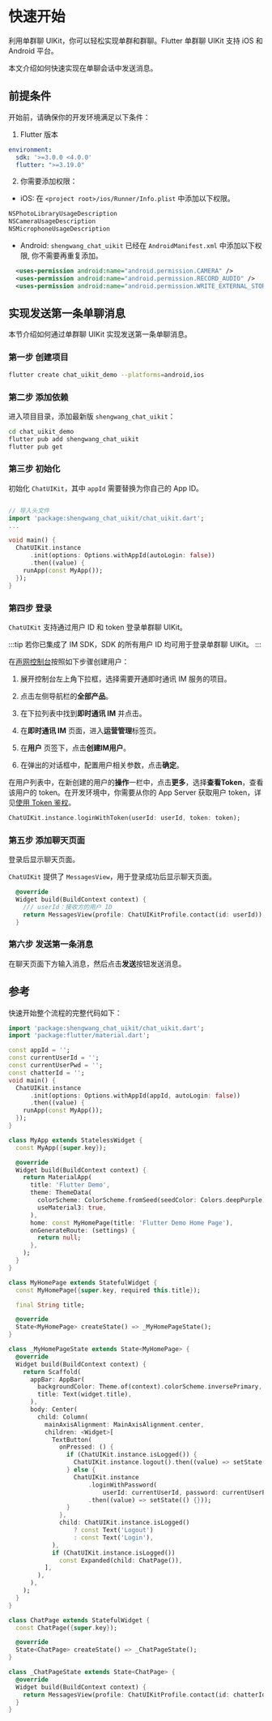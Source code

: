 # 快速开始

<Toc />

利用单群聊 UIKit，你可以轻松实现单群和群聊。Flutter 单群聊 UIKit 支持 iOS 和 Android 平台。

本文介绍如何快速实现在单聊会话中发送消息。

## 前提条件

开始前，请确保你的开发环境满足以下条件：

1. Flutter 版本

```yaml
environment:
  sdk: '>=3.0.0 <4.0.0'
  flutter: ">=3.19.0"
```

2. 你需要添加权限：

- iOS: 在 `<project root>/ios/Runner/Info.plist` 中添加以下权限。

```xml
NSPhotoLibraryUsageDescription
NSCameraUsageDescription
NSMicrophoneUsageDescription
```

- Android: `shengwang_chat_uikit` 已经在 `AndroidManifest.xml` 中添加以下权限, 你不需要再重复添加。

```xml
  <uses-permission android:name="android.permission.CAMERA" />
  <uses-permission android:name="android.permission.RECORD_AUDIO" />
  <uses-permission android:name="android.permission.WRITE_EXTERNAL_STORAGE" />
```


## 实现发送第一条单聊消息

本节介绍如何通过单群聊 UIKit 实现发送第一条单聊消息。

### 第一步 创建项目

```bash
flutter create chat_uikit_demo --platforms=android,ios
```

### 第二步 添加依赖

进入项目目录，添加最新版 `shengwang_chat_uikit`：

```bash
cd chat_uikit_demo
flutter pub add shengwang_chat_uikit
flutter pub get
```


### 第三步 初始化

初始化 `ChatUIKit`，其中 `appId` 需要替换为你自己的 App ID。

```dart

// 导入头文件
import 'package:shengwang_chat_uikit/chat_uikit.dart';
...

void main() {
  ChatUIKit.instance
      .init(options: Options.withAppId(autoLogin: false))
      .then((value) {
    runApp(const MyApp());
  });
}

```

### 第四步 登录

`ChatUIKit` 支持通过用户 ID 和 token 登录单群聊 UIKit。

:::tip
若你已集成了 IM SDK，SDK 的所有用户 ID 均可用于登录单群聊 UIKit。
:::

在[声网控制台](https://console.shengwang.cn/overview)按照如下步骤创建用户：

1. 展开控制台左上角下拉框，选择需要开通即时通讯 IM 服务的项目。

2. 点击左侧导航栏的**全部产品**。

3. 在下拉列表中找到**即时通讯 IM** 并点击。

4. 在**即时通讯 IM** 页面，进入**运营管理**标签页。

5. 在**用户** 页签下，点击**创建IM用户**。

6. 在弹出的对话框中，配置用户相关参数，点击**确定**。

在用户列表中，在新创建的用户的**操作**一栏中，点击**更多**，选择**查看Token**，查看该用户的 token。在开发环境中，你需要从你的 App Server 获取用户 token，详见[使用 Token 鉴权](/document/server-side/token_authentication.html)。

```dart
ChatUIKit.instance.loginWithToken(userId: userId, token: token);
```

### 第五步 添加聊天页面

登录后显示聊天页面。

`ChatUIKit` 提供了 `MessagesView`，用于登录成功后显示聊天页面。

```dart
  @override
  Widget build(BuildContext context) {
    /// userId：接收方的用户 ID
    return MessagesView(profile: ChatUIKitProfile.contact(id: userId));
  }
```

### 第六步 发送第一条消息

在聊天页面下方输入消息，然后点击**发送**按钮发送消息。

<ImageGallery>
  <ImageItem src="/images/uikit/chatuikit/ios/message_first.png" title="发送第一条消息" />
</ImageGallery>

## 参考

快速开始整个流程的完整代码如下：

```dart
import 'package:shengwang_chat_uikit/chat_uikit.dart';
import 'package:flutter/material.dart';

const appId = '';
const currentUserId = '';
const currentUserPwd = '';
const chatterId = '';
void main() {
  ChatUIKit.instance
      .init(options: Options.withAppId(appId, autoLogin: false))
      .then((value) {
    runApp(const MyApp());
  });
}

class MyApp extends StatelessWidget {
  const MyApp({super.key});

  @override
  Widget build(BuildContext context) {
    return MaterialApp(
      title: 'Flutter Demo',
      theme: ThemeData(
        colorScheme: ColorScheme.fromSeed(seedColor: Colors.deepPurple),
        useMaterial3: true,
      ),
      home: const MyHomePage(title: 'Flutter Demo Home Page'),
      onGenerateRoute: (settings) {
        return null;
      },
    );
  }
}

class MyHomePage extends StatefulWidget {
  const MyHomePage({super.key, required this.title});

  final String title;

  @override
  State<MyHomePage> createState() => _MyHomePageState();
}

class _MyHomePageState extends State<MyHomePage> {
  @override
  Widget build(BuildContext context) {
    return Scaffold(
      appBar: AppBar(
        backgroundColor: Theme.of(context).colorScheme.inversePrimary,
        title: Text(widget.title),
      ),
      body: Center(
        child: Column(
          mainAxisAlignment: MainAxisAlignment.center,
          children: <Widget>[
            TextButton(
              onPressed: () {
                if (ChatUIKit.instance.isLogged()) {
                  ChatUIKit.instance.logout().then((value) => setState(() {}));
                } else {
                  ChatUIKit.instance
                      .loginWithPassword(
                          userId: currentUserId, password: currentUserPwd)
                      .then((value) => setState(() {}));
                }
              },
              child: ChatUIKit.instance.isLogged()
                  ? const Text('Logout')
                  : const Text('Login'),
            ),
            if (ChatUIKit.instance.isLogged())
              const Expanded(child: ChatPage()),
          ],
        ),
      ),
    );
  }
}

class ChatPage extends StatefulWidget {
  const ChatPage({super.key});

  @override
  State<ChatPage> createState() => _ChatPageState();
}

class _ChatPageState extends State<ChatPage> {
  @override
  Widget build(BuildContext context) {
    return MessagesView(profile: ChatUIKitProfile.contact(id: chatterId));
  }
}
```